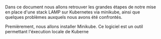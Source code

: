 Dans ce document nous allons retrouver les grandes étapes de notre mise en place d'une stack LAMP sur Kubernetes via minikube, ainsi que quelques problèmes auxquels nous avons été confrontés.

Premièrement, nous allons installer Minikube. Ce logiciel est un outil permettant l'éxecution locale de Kuberne
